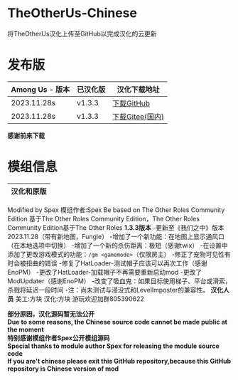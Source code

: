 # TheOtherUs-Chinese
将TheOtherUs汉化上传至GitHub以完成汉化的云更新
# 发布版
| Among Us - 版本 | 已汉化版 | 汉化下载地址 |
|----------|-------------|-----------------|
| 2023.11.28s| v1.3.3| [下载GitHub](https://github.com/farthest001/TheOtherUs-Chinese/releases/download/v1.3.3/TheOtherUs.v1.3.3.zip)
| 2023.11.28s| v1.3.3| [下载Gitee(国内)](https://gitee.com/kuai-fang/the-other-us-chinese-version/releases/download/v1.3.3/TheOtherUs.v1.3.3.zip)
</details>

**感谢前来下载**
# 模组信息
| 汉化和原版|
|---------------|
Modified by Spex
模组作者:Spex
Be based on The Other Roles Community Edition
基于The Other Roles Community Edition，The Other Roles Community Edition基于The Other Roles
**1.3.3版本**
-更新至《我们之中》版本2023.11.28（带有新地图，Fungle）
-增加了一个新功能：在地图上显示通风口（在本地选项中切换）
-增加了一个新的杀伤距离：极短（感谢twix）
-在设置中添加了更改游戏模式的功能：`/gm <gamemode>`（仅限房主）
-修正了宠物可见性有时会被扭曲的错误
-修复了HatLoader-测试帽子应该可以再次工作（感谢EnoPM）
-更改了HatLoader-加载帽子不再需要重新启动mod
-更改了ModUpdater（感谢EnoPM）
-改变了吸血鬼：如果目标使用梯子、平台或滑索，杀戮将延迟一段时间
-注：尚未测试与浸没式和LevelImposter的兼容性。
**汉化人员**
美工:方块
汉化:方块
游玩欢迎加群805390622

**部分原因，汉化源码暂无法公开**<br>
**Due to some reasons, the Chinese source code cannot be made public at the moment**<br>
**特别感谢模组作者Spex公开模组源码**<br>
**Special thanks to module author Spex for releasing the module source code**<br>
**If you are't chinese please exit this GitHub repository,because this GitHub repository is Chinese version of mod**<br>
